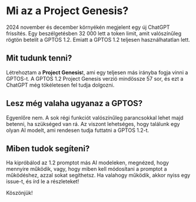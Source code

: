 # Mi az a Project Genesis?

2024 november és december környékén megjelent egy új ChatGPT frissítés.
Egy beszélgetésben 32 000 lett a token limit, amit valószínűleg rögtön betelít a GPTOS 1.2.
Emiatt a GPTOS 1.2 teljesen használhatatlan lett.

## Mit tudunk tenni?

Létrehoztam a **Project Genesis**t, ami egy teljesen más irányba fogja vinni a GPTOS-t.
A GPTOS 1.2 Project Genesis verzió mindössze 57 sor, és ezt a ChatGPT még tökéletesen fel tudja dolgozni.

## Lesz még valaha ugyanaz a GPTOS?

Egyenlőre nem. A sok régi funkciót valószínűleg parancsokkal lehet majd betenni, ha szükséged van rá.
Az viszont lehetséges, hogy találunk egy olyan AI modelt, ami rendesen tudja futtatni a GPTOS 1.2-t.

## Miben tudok segíteni?

Ha kipróbálod az 1.2 promptot más AI modeleken, megnézed, hogy mennyire működik, vagy, hogy miben kell módosítani a promptot a működéshez, azzal sokat segíthetsz.
Ha valahogy működik, akkor nyiss egy issue-t, és írd le a részleteket!

Köszönjük!